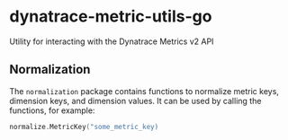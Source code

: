 # dynatrace-metric-utils-go

Utility for interacting with the Dynatrace Metrics v2 API

## Normalization

The `normalization` package contains functions to normalize metric keys, dimension keys, and dimension values. It can be used by calling the functions, for example:

```go
normalize.MetricKey("some_metric_key)
```

<!-- 
These functions are also used by the `serialize` package:

## Serialization -->
